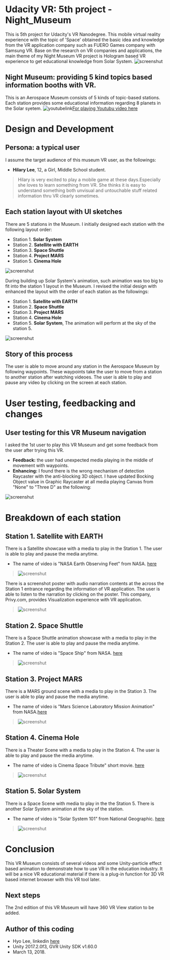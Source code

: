 # Udacity VR: 5th project - Night_Museum
This is 5th project for Udacity's VR Nanodegree. This mobile virtual reality experience with the topic 
of 'Space' obtained the basic idea and knowledge from the VR application company such as FUERO Games 
company with Samsung VR. Base on the research on VR companies and applications, the main theme of my 
Night Museum VR project is Hologram based VR experience to get educational knowledge from Solar System.
![screenshut](https://github.com/himax25/Night_Museum_VR_project/blob/master/Screenshot_Museum.png)

## Night Museum: providing 5 kind topics based information booths with VR.
This is an Aerospace Museum consists of 5 kinds of topic-based stations. Each station provides some educational
information regarding 8 planets in the Solar syetem. 
![youtubelink](https://github.com/himax25/Night_Museum_VR_project/blob/master/VR_YouTubu.JPG)[For playing Youtubu video here](https://youtu.be/g_r-LVPNa4I)

# Design and Development
## Persona: a typical user
I assume the target audience of this museum VR user, as the followings:
* **Hilary Lee**, 12, a Girl, Middle School student.
> Hilary is very excited to play a mobile game at these days.Especially she loves to learn something from VR. 
  She thinks it is easy to understand something both unvisual and untouchable stuff related information thru 
  VR clearly sometimes.
  
## Each station layout with UI sketches
There are 5 stations in the Museum. I initially designed each station with the following layout order: 
* Station 1. **Solar System**
* Station 2. **Satellite with EARTH**
* Station 3. **Space Shuttle**
* Station 4. **Project MARS**
* Station 5. **Cinema Hole**

![screenshut](https://github.com/himax25/Night_Museum_VR_project/blob/master/Design_Rev1.jpg)

During building up Solar System's animation, such animation was too big to fit into the station 1 layout in 
the Museum. I revised the initial design with enhanced the layout with the order of each station as the followings:
* Station 1. **Satellite with EARTH**
* Station 2. **Space Shuttle**
* Station 3. **Project MARS**
* Station 4. **Cinema Hole**
* Station 5. **Solar System**, The animation will perform at the sky of the station 5.

![screenshut](https://github.com/himax25/Night_Museum_VR_project/blob/master/Design_Rev2.jpg)

## Story of this process
The user is able to move around any station in the Aerospace Museum by following waypoints. These waypoints take 
the user to move from a station to another station after watching videoes. The user is able to play and pause 
any video by clicking on the screen at each station.

# User testing, feedbacking and changes
## User testing for this VR Museum navigation
I asked the 1st user to play this VR Museum and get some feedback from the user after trying this VR.
* **Feedback:** the user had unexpected media playing in the middle of movement with waypoints.
* **Enhancing:** I found there is the wrong mechanism of detection Raycaster with the anti-blocking 3D object. I have updated Bocking Object value in Graphic Raycaster at all media playing Canvas  from "None" to "Three D" as the following: 

![screenshut](https://github.com/himax25/Night_Museum_VR_project/blob/master/update1.JPG)

# Breakdown of each station
## Station 1. **Satellite with EARTH**
There is a Satellite showcase with a media to play in the Station 1. The user is able to play and pause the media anytime.
* The name of video is "NASA Earth Observing Feet" from NASA. [here](https://svs.gsfc.nasa.gov/4274)
> ![screenshut](https://github.com/himax25/Night_Museum_VR_project/blob/master/ss1.JPG)

There is a screenshot poster with audio narration contents at the across the Station 1 entrance regarding the information of VR application. The user is able to listen to the narration by clicking on the poster.
This company, Privy.com, provides Visualization experience with VR application. 
> ![screenshut](https://github.com/himax25/Night_Museum_VR_project/blob/master/VR_company1.JPG)

## Station 2. **Space Shuttle**
There is a Space Shuttle animation showcase with a media to play in the Station 2. The user is able to play and pause the media anytime.
* The name of video is "Space Ship" from NASA. [here](http://www.esa.int/spaceinvideos/Videos/2011/07/STS-135_Space_Shuttle_Launch)
> ![screenshut](https://github.com/himax25/Night_Museum_VR_project/blob/master/st2.JPG)

## Station 3. **Project MARS**
There is a MARS ground scene with a media to play in the Station 3. The user is able to play and pause the media anytime.
* The name of video is "Mars Science Laboratory Mission Animation" from NASA.[here](https://www.jpl.nasa.gov/video/details.php?id=979)
> ![screenshut](https://github.com/himax25/Night_Museum_VR_project/blob/master/st3.JPG)

## Station 4. **Cinema Hole**
There is a Theater Scene with a media to play in the Station 4. The user is able to play and pause the media anytime.
* The name of video is Cinema Space Tribute" short movie. [here](https://vimeo.com/113142476)
> ![screenshut](https://github.com/himax25/Night_Museum_VR_project/blob/master/st4.JPG)

## Station 5. **Solar System**
There is a Space Scene with media to play in the the Station 5. There is another Solar System animation at the sky of the station.
* The name of video is "Solar System 101" from National Geographic. [here](https://mobwona.mobi/video/solar-system-101-national-geographic/libKVRa01L8)
> ![screenshut](https://github.com/himax25/Night_Museum_VR_project/blob/master/st5.JPG)

# Conclusion
This VR Museum consists of several videos and some Unity-particle effect based animation to demonstrate how to use VR in the education industry. It will be a nice VR educational material if there is a plug-in function for 3D VR based internet browser with this VR tool later. 

## Next steps
The 2nd edition of this VR Museum will have 360 VR View station to be added.

## **Author of this coding**
* Hyo Lee, linkedin [here](https://www.linkedin.com/in/hyo-max-lee-61241b13/)
* Unity 2017.2.0f3, GVR Unity SDK v1.60.0
* March 13, 2018.
